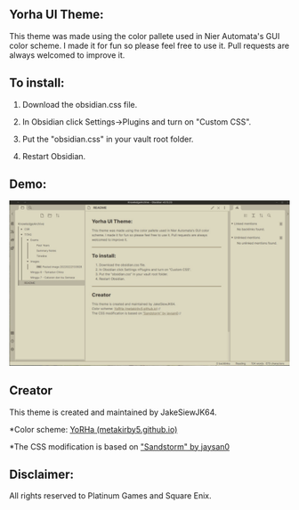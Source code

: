 ## Yorha UI Theme:

This theme was made using the color pallete used in Nier Automata's GUI color scheme. I made it for fun so please feel free to use it. Pull requests are always welcomed to improve it.

## To install:
1.  Download the obsidian.css file.
    
2.  In Obsidian click Settings->Plugins and turn on "Custom CSS".
    
3.  Put the "obsidian.css" in your vault root folder.
    
4.  Restart Obsidian.

## Demo:
![](https://github.com/JakeSiewJK64/Yorha-for-Obsidian/blob/main/demo.jpg?raw=true)

## Creator

This theme is created and maintained by JakeSiewJK64. 

*Color scheme: [YoRHa (metakirby5.github.io)](https://metakirby5.github.io/yorha/)

*The CSS modification is based on ["Sandstorm" by jaysan0](https://github.com/jaysan0/obsidian-sandstorm)

## Disclaimer:
All rights reserved to Platinum Games and Square Enix.
